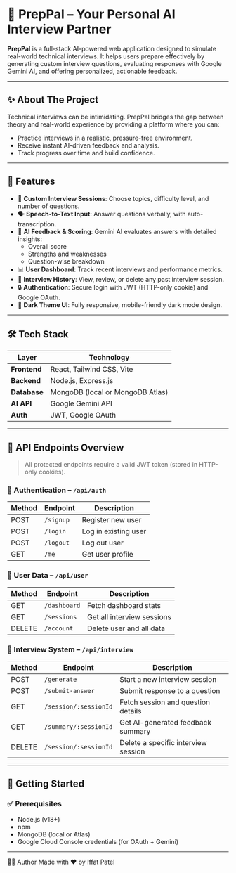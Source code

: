 # 🤖 PrepPal – Your Personal AI Interview Partner

**PrepPal** is a full-stack AI-powered web application designed to simulate real-world technical interviews. It helps users prepare effectively by generating custom interview questions, evaluating responses with Google Gemini AI, and offering personalized, actionable feedback.

---

## ✨ About The Project

Technical interviews can be intimidating. PrepPal bridges the gap between theory and real-world experience by providing a platform where you can:

- Practice interviews in a realistic, pressure-free environment.
- Receive instant AI-driven feedback and analysis.
- Track progress over time and build confidence.

---

## 🚀 Features

- 🎯 **Custom Interview Sessions**: Choose topics, difficulty level, and number of questions.
- 🗣️ **Speech-to-Text Input**: Answer questions verbally, with auto-transcription.
- 🤖 **AI Feedback & Scoring**: Gemini AI evaluates answers with detailed insights:
  - Overall score
  - Strengths and weaknesses
  - Question-wise breakdown
- 📊 **User Dashboard**: Track recent interviews and performance metrics.
- 🧠 **Interview History**: View, review, or delete any past interview session.
- 🔒 **Authentication**: Secure login with JWT (HTTP-only cookie) and Google OAuth.
- 🌙 **Dark Theme UI**: Fully responsive, mobile-friendly dark mode design.

---

## 🛠️ Tech Stack

| Layer       | Technology                            |
|-------------|----------------------------------------|
| **Frontend**| React, Tailwind CSS, Vite              |
| **Backend** | Node.js, Express.js                    |
| **Database**| MongoDB (local or MongoDB Atlas)       |
| **AI API**  | Google Gemini API                      |
| **Auth**    | JWT, Google OAuth                      |

---

## 📡 API Endpoints Overview

> All protected endpoints require a valid JWT token (stored in HTTP-only cookies).

### 🔐 Authentication – `/api/auth`

| Method | Endpoint     | Description             |
|--------|--------------|-------------------------|
| POST   | `/signup`    | Register new user       |
| POST   | `/login`     | Log in existing user    |
| POST   | `/logout`    | Log out user            |
| GET    | `/me`        | Get user profile        |

### 👤 User Data – `/api/user`

| Method | Endpoint        | Description                      |
|--------|------------------|----------------------------------|
| GET    | `/dashboard`     | Fetch dashboard stats            |
| GET    | `/sessions`      | Get all interview sessions       |
| DELETE | `/account`       | Delete user and all data         |

### 🧪 Interview System – `/api/interview`

| Method | Endpoint                   | Description                            |
|--------|-----------------------------|----------------------------------------|
| POST   | `/generate`                 | Start a new interview session          |
| POST   | `/submit-answer`           | Submit response to a question          |
| GET    | `/session/:sessionId`      | Fetch session and question details     |
| GET    | `/summary/:sessionId`      | Get AI-generated feedback summary      |
| DELETE | `/session/:sessionId`      | Delete a specific interview session    |

---

## 🧰 Getting Started

### ✅ Prerequisites

- Node.js (v18+)
- npm
- MongoDB (local or Atlas)
- Google Cloud Console credentials (for OAuth + Gemini)

---

👩‍💻 Author
Made with ❤️ by Iffat Patel